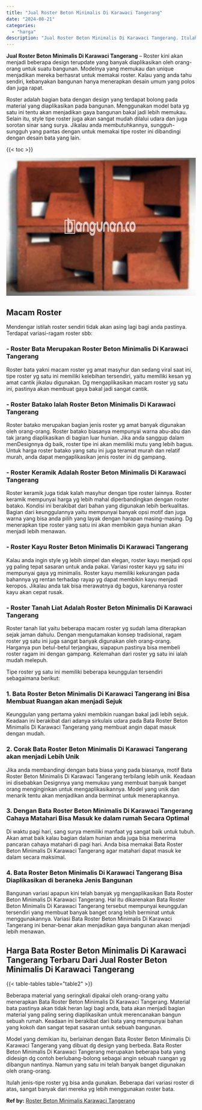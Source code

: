 ```yaml
---
title: "Jual Roster Beton Minimalis Di Karawaci Tangerang"
date: "2024-08-21"
categories: 
  - "harga"
description: "Jual Roster Beton Minimalis Di Karawaci Tangerang. Itulah jenis-tipe roster yg bisa anda gunakan. Beberapa dari variasi roster di atas, sangat banyak dari me..."
---
```


**Jual Roster Beton Minimalis Di Karawaci Tangerang** – Roster kini akan menjadi beberapa design terupdate yang banyak diaplikasikan oleh orang-orang untuk suatu bangunan. Modelnya yang memukau dan unique menjadikan mereka berhasrat untuk memakai roster. Kalau yang anda tahu sendiri, kebanyakan bangunan hanya menerapkan desain umum yang polos dan juga rapat.

Roster adalah bagian bata dengan design yang terdapat bolong pada material yang diaplikasikan pada bangunan. Menggunakan model bata yg satu ini tentu akan menjadikan gaya bangunan bakal jadi lebih memukau. Selain itu, style tipe roster juga akan sangat mudah dilalui udara dan juga sorotan sinar sang surya. Jikalau anda membutuhkannya, sungguh-sungguh yang pantas dengan untuk memakai tipe roster ini dibandingi dengan desain bata yang lain.

{{< toc >}}

![Jual Roster Beton Minimalis Di Karawaci Tangerang](/images/bata-roster-minimalis-14.png)

## Macam Roster

Mendengar istilah roster sendiri tidak akan asing lagi bagi anda pastinya. Terdapat variasi-ragam roster sbb:

### \- Roster Bata Merupakan Roster Beton Minimalis Di Karawaci Tangerang

Roster bata yakni macam roster yg amat masyhur dan sedang viral saat ini, tipe roster yg satu ini memiliki kelebihan tersendiri, yaitu memiliki kesan yg amat cantik jikalau digunakan. Dg mengaplikasikan macam roster yg satu ini, pastinya akan membuat gaya bakal jadi sangat cantik.

### \- Roster Batako Ialah Roster Beton Minimalis Di Karawaci Tangerang

Roster batako merupakan bagian jenis roster yg amat banyak digunakan oleh orang-orang. Roster batako biasanya mempunyai warna abu-abu dan tak jarang diaplikasikan di bagian luar hunian. Jika anda sanggup dalam menDesignnya dg baik, roster tipe ini akan memiliki mutu yang lebih bagus. Untuk harga roster batako yang satu ini juga teramat murah dan relatif murah, anda dapat mengaplikasikan jenis roster ini dg gampang.

### \- Roster Keramik Adalah Roster Beton Minimalis Di Karawaci Tangerang

Roster keramik juga tidak kalah masyhur dengan tipe roster lainnya. Roster keramik mempunyai harga yg lebih mahal diperbandingkan dengan roster batako. Kondisi ini berakibat dari bahan yang digunakan lebih berkualitas. Bagian dari keunggulannya yaitu mempunyai banyak opsi motif dan juga warna yang bisa anda pilih yang layak dengan harapan masing-masing. Dg menerapkan tipe roster yang satu ini akan membikin gaya hunian akan menjadi lebih menawan.

### \- Roster Kayu Roster Beton Minimalis Di Karawaci Tangerang

Kalau anda ingin style yg lebih simpel dan elegan, roster kayu menjadi opsi yg paling tepat sasaran untuk anda pakai. Variasi roster kayu yg satu ini mempunyai gaya yg minimalis. Roster kayu memiliki kekurangan pada bahannya yg rentan terhadap rayap yg dapat membikin kayu menjadi keropos. Jikalau anda tak bisa merawatnya dg bagus, karenanya roster kayu akan cepat rusak.

### \- Roster Tanah Liat Adalah Roster Beton Minimalis Di Karawaci Tangerang

Roster tanah liat yaitu beberapa macam roster yg sudah lama diterapkan sejak jaman dahulu. Dengan mengutamakan konsep tradisional, ragam roster yg satu ini juga sangat banyak digunakan oleh orang-orang. Harganya pun betul-betul terjangkau, siapapun pastinya bisa membeli roster ragam ini dengan gampang. Kelemahan dari roster yg satu ini ialah mudah melepuh.

Tipe roster yg satu ini memiliki beberapa keunggulan tersendiri sebagaimana berikut:

### 1\. Bata Roster Beton Minimalis Di Karawaci Tangerang ini Bisa Membuat Ruangan akan menjadi Sejuk

Keunggulan yang pertama yakni membikin ruangan bakal jadi lebih sejuk. Keadaan ini berakibat dari adanya sirkulais udara pada Bata Roster Beton Minimalis Di Karawaci Tangerang yang membuat angin dapat masuk dengan mudah.

### 2\. Corak Bata Roster Beton Minimalis Di Karawaci Tangerang akan menjadi Lebih Unik

Jika anda membandingi dengan bata biasa yang pada biasanya, motif Bata Roster Beton Minimalis Di Karawaci Tangerang terbilang lebih unik. Keadaan ini disebabkan Designnya yang memukau yang membuat banyak banget orang menginginkan untuk mengaplikasikannya. Model yang unik dan menarik tentu akan menjadikan anda berminat untuk menerapkannya.

### 3\. Dengan Bata Roster Beton Minimalis Di Karawaci Tangerang Cahaya Matahari Bisa Masuk ke dalam rumah Secara Optimal

Di waktu pagi hari, sang surya memiliki manfaat yg sangat baik untuk tubuh. Akan amat baik kalau bagian dalam hunian anda juga bisa menerima pancaran cahaya matahari di pagi hari. Anda bisa memakai Bata Roster Beton Minimalis Di Karawaci Tangerang agar matahari dapat masuk ke dalam secara maksimal.

### 4\. Bata Roster Beton Minimalis Di Karawaci Tangerang Bisa Diaplikasikan di beraneka Jenis Bangunan

Bangunan variasi apapun kini telah banyak yg mengaplikasikan Bata Roster Beton Minimalis Di Karawaci Tangerang. Hal itu dikarenakan Bata Roster Beton Minimalis Di Karawaci Tangerang tersebut mempunyai keunggulan tersendiri yang membuat banyak banget orang lebih berminat untuk menggunakannya. Variasi Bata Roster Beton Minimalis Di Karawaci Tangerang ini benar-benar akan menjadikan gaya bangunan akan menjadi lebih menawan.

## Harga Bata Roster Beton Minimalis Di Karawaci Tangerang Terbaru Dari Jual Roster Beton Minimalis Di Karawaci Tangerang

{{< table-tables table="table2" >}}

Beberapa material yang seringkali dipakai oleh orang-orang yaitu menerapkan Bata Roster Beton Minimalis Di Karawaci Tangerang. Material bata pastinya akan tidak heran lagi bagi anda, bata akan menjadi bagian material yang paling sering diaplikasikan untuk merencanakan bangun sebuah rumah. Keadaan ini berakibat dari bata yang mempunyai bahan yang kokoh dan sangat tepat sasaran untuk sebuah bangunan.

Model yang demikian itu, berlainan dengan Bata Roster Beton Minimalis Di Karawaci Tangerang yang dibuat dg design yang berbeda. Bata Roster Beton Minimalis Di Karawaci Tangerang merupakan beberapa bata yang didesign dg contoh berlubang-bolong sebagai angin sebuah ruangan yg dibangun nantinya. Namun yang satu ini telah banyak banget digunakan oleh orang-orang.

Itulah jenis-tipe roster yg bisa anda gunakan. Beberapa dari variasi roster di atas, sangat banyak dari mereka yg lebih menggunakan roster bata.

**Ref by:** [Roster Beton Minimalis Karawaci Tangerang](https://id.wikipedia.org/wiki/Roster)
